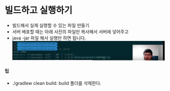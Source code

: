 # 빌드하고 실행하기
- 빌드해서 실제 실행할 수 있는 파일 만들기
- 서버 배포할 때는 아래 사진의 파일만 복사해서 서버에 넣어주고 
- java -jar 파일 해서 실행만 하면 됩니다.
![](./image/jar.png)
  
#### 팁
- ./gradlew clean build: build 폴더를 삭제한다.


